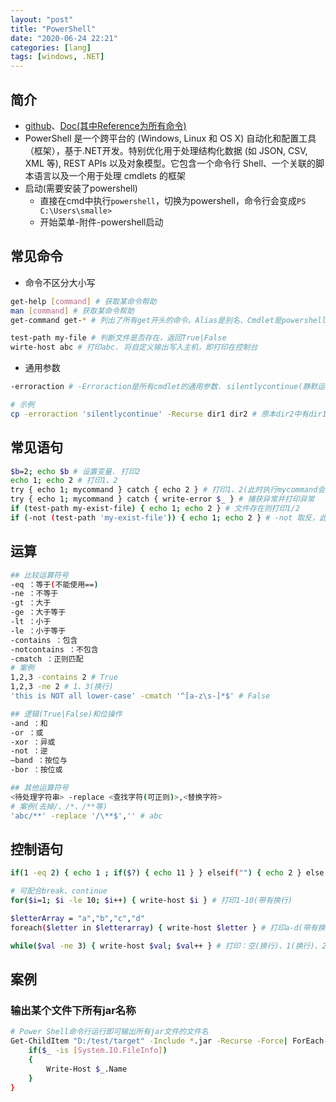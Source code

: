```yaml
---
layout: "post"
title: "PowerShell"
date: "2020-06-24 22:21"
categories: [lang]
tags: [windows, .NET]
---
```


## 简介

- [github](https://github.com/PowerShell/PowerShell)、[Doc(其中Reference为所有命令)](https://docs.microsoft.com/zh-cn/powershell/scripting/overview?view=powershell-7)
- PowerShell 是一个跨平台的 (Windows, Linux 和 OS X) 自动化和配置工具（框架），基于.NET开发。特别优化用于处理结构化数据 (如 JSON, CSV, XML 等), REST APIs 以及对象模型。它包含一个命令行 Shell、一个关联的脚本语言以及一个用于处理 cmdlets 的框架
- 启动(需要安装了powershell)
    - 直接在cmd中执行`powershell`，切换为powershell，命令行会变成`PS C:\Users\smalle>`
    - 开始菜单-附件-powershell启动

## 常见命令

- 命令不区分大小写

```bash
get-help [command] # 获取某命令帮助
man [command] # 获取某命令帮助
get-command get-* # 列出了所有get开头的命令。Alias是别名、Cmdlet是powershell格式的命令、Function是函数

test-path my-file # 判断文件是否存在，返回True|False
wirte-host abc # 打印abc. 将自定义输出写入主机，即打印在控制台
```
- 通用参数

```bash
-erroraction # -Erroraction是所有cmdlet的通用参数. silentlycontinue(静默运行，忽略错误)

# 示例
cp -erroraction 'silentlycontinue' -Recurse dir1 dir2 # 原本dir2中有dir1则会报错，此时则不会报错，会静默运行
```

## 常见语句

```bash
$b=2; echo $b # 设置变量. 打印2
echo 1; echo 2 # 打印1、2
try { echo 1; mycommand } catch { echo 2 } # 打印1、2(此时执行mycommand会报错的)
try { echo 1; mycommand } catch { write-error $_ } # 捕获异常并打印异常
if (test-path my-exist-file) { echo 1; echo 2 } # 文件存在则打印1/2
if (-not (test-path 'my-exist-file')) { echo 1; echo 2 } # -not 取反，此时不会打印；文件可以使用单引号或双引号包裹
```

## 运算

```bash
## 比较运算符号
-eq ：等于(不能使用==)
-ne ：不等于
-gt ：大于
-ge ：大于等于
-lt ：小于
-le ：小于等于
-contains ：包含
-notcontains ：不包含
-cmatch ：正则匹配
# 案例
1,2,3 -contains 2 # True
1,2,3 -ne 2 # 1、3(换行)
'this is NOT all lower-case' -cmatch '^[a-z\s-]*$' # False

## 逻辑(True|False)和位操作
-and ：和
-or ：或
-xor ：异或
-not ：逆
–band ：按位与
-bor ：按位或

## 其他运算符号
<待处理字符串> -replace <查找字符(可正则)>,<替换字符>
# 案例(去掉/、/*、/**等)
'abc/**' -replace '/\**$','' # abc
```

## 控制语句

```bash
if(1 -eq 2) { echo 1 ; if($?) { echo 11 } } elseif("") { echo 2 } else { echo 3 } # 打印3

# 可配合break、continue
for($i=1; $i -le 10; $i++) { write-host $i } # 打印1-10(带有换行)

$letterArray = "a","b","c","d"
foreach($letter in $letterarray) { write-host $letter } # 打印a-d(带有换行)

while($val -ne 3) { write-host $val; $val++ } # 打印：空(换行)、1(换行)、2(换行)
```

## 案例

### 输出某个文件下所有jar名称

```bash
# Power Shell命令行运行即可输出所有jar文件的文件名
Get-ChildItem "D:/test/target" -Include *.jar -Recurse -Force| ForEach-Object -Process{
    if($_ -is [System.IO.FileInfo])
    {
        Write-Host $_.Name　
    }
}
```
